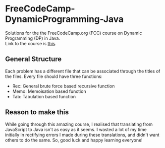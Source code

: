 # FreeCodeCamp-DynamicProgramming-Java
Solutions for the the FreeCodeCamp.org (FCC) course on Dynamic Programming (DP) in Java.<br/>
Link to the course is [this](https://youtu.be/oBt53YbR9Kk).

## General Structure
Each problem has a different file that can be associated through the titles of the files. Every file should have three functions:
* Rec: General brute force based recursive function
* Memo: Memoisation based function
* Tab: Tabulation based function


## Reason to make this
While going through this amazing course, I realised that translating from JavaScript to Java isn't as easy as it seems. I wasted a lot of my time initially in rectifying errors I made during these translations, and didn't want others to do the same. So, good luck and happy learning everyone!
